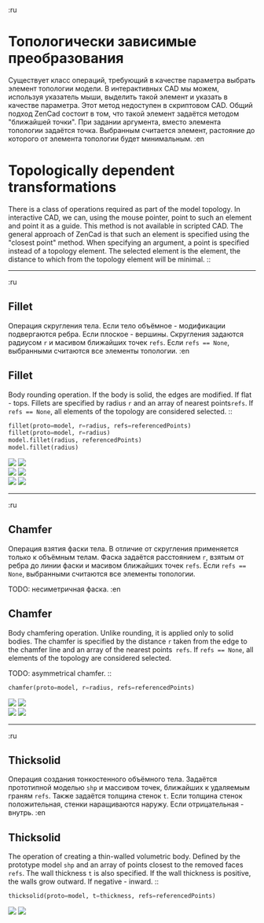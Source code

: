 :ru
# Топологически зависимые преобразования

Существует класс операций, требующий в качестве параметра выбрать элемент топологии модели. В интерактивных CAD мы можем, используя указатель мыши, выделить такой элемент и указать в качестве параметра. Этот метод недоступен в скриптовом CAD. Общий подход ZenCad состоит в том, что такой элемент задаётся методом "ближайшей точки". При задании аргумента, вместо элемента топологии задаётся точка. Выбранным считается элемент, растояние до которого от элемента топологии будет минимальным. 
:en
# Topologically dependent transformations

There is a class of operations required as part of the model topology. In interactive CAD, we can, using the mouse pointer, point to such an element and point it as a guide. This method is not available in scripted CAD. The general approach of ZenCad is that such an element is specified using the "closest point" method. When specifying an argument, a point is specified instead of a topology element. The selected element is the element, the distance to which from the topology element will be minimal. 
::

---
:ru
## Fillet
Операция скругления тела. 
Если тело объёмное - модификации подвергаются ребра. Если плоское - вершины.
Скругления задаются радиусом `r` и масивом ближайших точек `refs`. Если `refs == None`, выбранными считаются все элементы топологии. 
:en
## Fillet
Body rounding operation.
If the body is solid, the edges are modified. If flat - tops.
Fillets are specified by radius `r` and an array of nearest points`refs`. If `refs == None`, all elements of the topology are considered selected. 
::

```python
fillet(proto=model, r=radius, refs=referencedPoints)
fillet(proto=model, r=radius)
model.fillet(radius, referencedPoints)
model.fillet(radius)
```
![](../images/generic/fillet0.png) ![](../images/generic/fillet1.png) </br>
![](../images/generic/fillet2.png) ![](../images/generic/fillet3.png) </br>
![](../images/generic/fillet4.png) ![](../images/generic/fillet5.png)  

---
:ru
## Chamfer
Операция взятия фаски тела. В отличие от скругления применяется только к объёмным телам.
Фаска задаётся расстоянием `r`, взятым от ребра до линии фаски и масивом ближайших точек `refs`. Если `refs == None`, выбранными считаются все элементы топологии. 

TODO: несиметричная фаска. 
:en
## Chamfer
Body chamfering operation. Unlike rounding, it is applied only to solid bodies.
The chamfer is specified by the distance `r` taken from the edge to the chamfer line and an array of the nearest points` refs`. If `refs == None`, all elements of the topology are considered selected.

TODO: asymmetrical chamfer. 
::

```python
chamfer(proto=model, r=radius, refs=referencedPoints)
```
![](../images/generic/chamfer0.png) ![](../images/generic/chamfer1.png) </br>
![](../images/generic/chamfer2.png) ![](../images/generic/chamfer3.png)

---
:ru
## Thicksolid
Операция создания тонкостенного объёмного тела.
Задаётся прототипной моделью `shp` и массивом точек, ближайших к удаляемым граням `refs`.
Также задаётся толщина стенок `t`. Если толщина стенок положительная, стенки наращиваются наружу. Если отрицательная - внутрь.
:en
## Thicksolid
The operation of creating a thin-walled volumetric body.
Defined by the prototype model `shp` and an array of points closest to the removed faces` refs`.
The wall thickness `t` is also specified. If the wall thickness is positive, the walls grow outward. If negative - inward. 
::

```python
thicksolid(proto=model, t=thickness, refs=referencedPoints)
```

![](../images/generic/thicksolid0.png) ![](../images/generic/thicksolid1.png)  